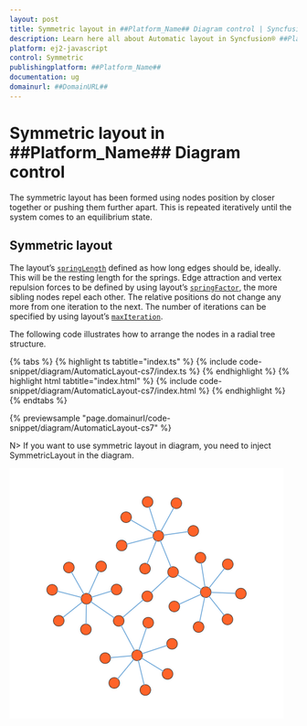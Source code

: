 ```yaml
---
layout: post
title: Symmetric layout in ##Platform_Name## Diagram control | Syncfusion®
description: Learn here all about Automatic layout in Syncfusion® ##Platform_Name## Diagram control of Syncfusion Essential® JS 2 and more.
platform: ej2-javascript
control: Symmetric 
publishingplatform: ##Platform_Name##
documentation: ug
domainurl: ##DomainURL##
---
```


# Symmetric layout in ##Platform_Name## Diagram control

The symmetric layout has been formed using nodes position by closer together or pushing them further apart. This is repeated iteratively until the system comes to an equilibrium state.

## Symmetric layout

The layout’s [`springLength`](../api/diagram/layoutModel/#springlength) defined as how long edges should be, ideally. This will be the resting length for the springs. Edge attraction and vertex repulsion forces to be defined by using layout’s [`springFactor`](../api/diagram/layoutModel/#springfactor), the more sibling nodes repel each other. The relative positions do not change any more from one iteration to the next. The number of iterations can be specified by using layout’s [`maxIteration`](../api/diagram/layoutModel/#maxiteration).

The following code illustrates how to arrange the nodes in a radial tree structure.



{% tabs %}
{% highlight ts tabtitle="index.ts" %}
{% include code-snippet/diagram/AutomaticLayout-cs7/index.ts %}
{% endhighlight %}
{% highlight html tabtitle="index.html" %}
{% include code-snippet/diagram/AutomaticLayout-cs7/index.html %}
{% endhighlight %}
{% endtabs %}
        
{% previewsample "page.domainurl/code-snippet/diagram/AutomaticLayout-cs7" %}

N> If you want to use symmetric layout in diagram, you need to inject SymmetricLayout in the diagram.

![Symmetric layout](../../images//symmetric.png)